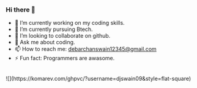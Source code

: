 ### Hi there 👋
- 🔭 I’m currently working on my coding skills.
- 🌱 I’m currently pursuing Btech.
- 👯 I’m looking to collaborate on github.
- 💬 Ask me about coding.
- 📫 How to reach me: debarchanswain12345@gmail.com
- ⚡ Fun fact: Programmers are awasome.
<br>
![](https://komarev.com/ghpvc/?username=djswain09&style=flat-square)

